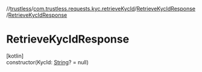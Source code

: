 //[trustless](../../../index.md)/[com.trustless.requests.kyc.retrieveKycId](../index.md)/[RetrieveKycIdResponse](index.md)/[RetrieveKycIdResponse](-retrieve-kyc-id-response.md)

# RetrieveKycIdResponse

[kotlin]\
constructor(KycId: [String](https://kotlinlang.org/api/latest/jvm/stdlib/kotlin/-string/index.html)? = null)

